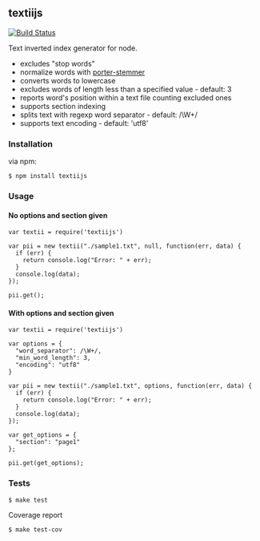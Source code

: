 ## textiijs

[![Build Status](https://travis-ci.org/fagbokforlaget/textiijs.png)](https://travis-ci.org/fagbokforlaget/textiijs)

Text inverted index generator for node.

* excludes "stop words"
* normalize words with [porter-stemmer](https://github.com/jedp/porter-stemmer)
* converts words to lowercase
* excludes words of length less than a specified value - default: 3
* reports word's position within a text file counting excluded ones
* supports section indexing
* splits text with regexp word separator - default: /\W+/
* supports text encoding - default: 'utf8'

### Installation

via npm:
```
$ npm install textiijs
```

### Usage
#### No options and section given
```
var textii = require('textiijs')

var pii = new textii("./sample1.txt", null, function(err, data) {
  if (err) {
    return console.log("Error: " + err);
  }
  console.log(data);
});

pii.get();
```

#### With options and section given
```
var textii = require('textiijs')

var options = {
  "word_separator": /\W+/,
  "min_word_length": 3,
  "encoding": "utf8"
}

var pii = new textii("./sample1.txt", options, function(err, data) {
  if (err) {
    return console.log("Error: " + err);
  }
  console.log(data);
});

var get_options = {
  "section": "page1"
};

pii.get(get_options);
```

### Tests
```
$ make test
```
Coverage report
```
$ make test-cov
```
